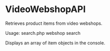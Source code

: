 # VideoWebshopAPI
Retrieves product items from video webshops.

Usage: search.php webshop search

Displays an array of item objects in the console.